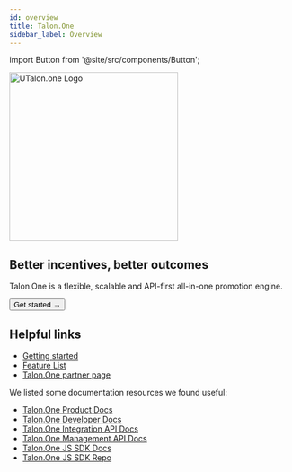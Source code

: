 ```yaml
---
id: overview
title: Talon.One
sidebar_label: Overview
---
```


import Button from '@site/src/components/Button';


<a href="https://talon.one/" rel="noreferrer noopener" target="_blank" aria-label="visit the Talon.one site" className="brighten">
  <img src="/docs/img/docs/platform/talonone-logo.svg" alt="UTalon.one Logo" width="300"/>
</a>

## Better incentives, better outcomes

Talon.One is a flexible, scalable and API-first all-in-one promotion engine.

<Button variant="contained" size="medium" href="/docs/integrations/talonone/getting-started">
  Get started →
</Button>
<div className="mb60"></div>




## Helpful links

- [Getting started](/docs/integrations/talonone/getting-started)
- [Feature List](/docs/integrations/talonone/features)
- [Talon.One partner page](https://www.talon.one/technology-partners/deity)

We listed some documentation resources we found useful:

- [Talon.One Product Docs](https://docs.talon.one/docs/product/understanding-talonone/)
- [Talon.One Developer Docs](https://docs.talon.one/docs/dev/getting-started/overview/)
- [Talon.One Integration API Docs](https://docs.talon.one/integration-api/)
- [Talon.One Management API Docs](https://docs.talon.one/management-api/)
- [Talon.One JS SDK Docs](https://docs.talon.one/docs/dev/sdks/overview/)
- [Talon.One JS SDK Repo](https://github.com/talon-one/talon_one.js)


